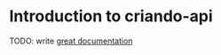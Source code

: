 # Introduction to criando-api

TODO: write [great documentation](http://jacobian.org/writing/what-to-write/)

